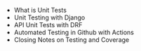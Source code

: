 - What is Unit Tests
- Unit Testing with Django
- API Unit Tests with DRF
- Automated Testing in Github with Actions
- Closing Notes on Testing and Coverage